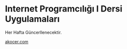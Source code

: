 <h1>Internet Programcılığı I Dersi Uygulamaları</h1>
<p>Her Hafta Güncerllenecektir.</p>
<p><a href="http://www.akocer.com" target="_blank">akocer.com</a></p>
